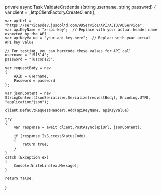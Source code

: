 private async Task<bool> ValidateCredentials(string username, string password)
{
    var client = _httpClientFactory.CreateClient();

    var apiUrl = "https://servicesdev.juscoltd.com/ADService/API/ADID/ADService";
    var apiKeyName = "x-api-key";  // Replace with your actual header name expected by the API
    var apiKeyValue = "your-api-key-here";  // Replace with your actual API key value

    // For testing, you can hardcode these values for API call
    username = "151514";
    password = "jusco@123";

    var requestBody = new
    {
        ADID = username,
        Password = password
    };

    var jsonContent = new StringContent(JsonSerializer.Serialize(requestBody), Encoding.UTF8, "application/json");

    client.DefaultRequestHeaders.Add(apiKeyName, apiKeyValue);

    try
    {
        var response = await client.PostAsync(apiUrl, jsonContent);

        if (response.IsSuccessStatusCode)
        {
            return true;
        }
    }
    catch (Exception ex)
    {
        Console.WriteLine(ex.Message);
    }

    return false;
}
